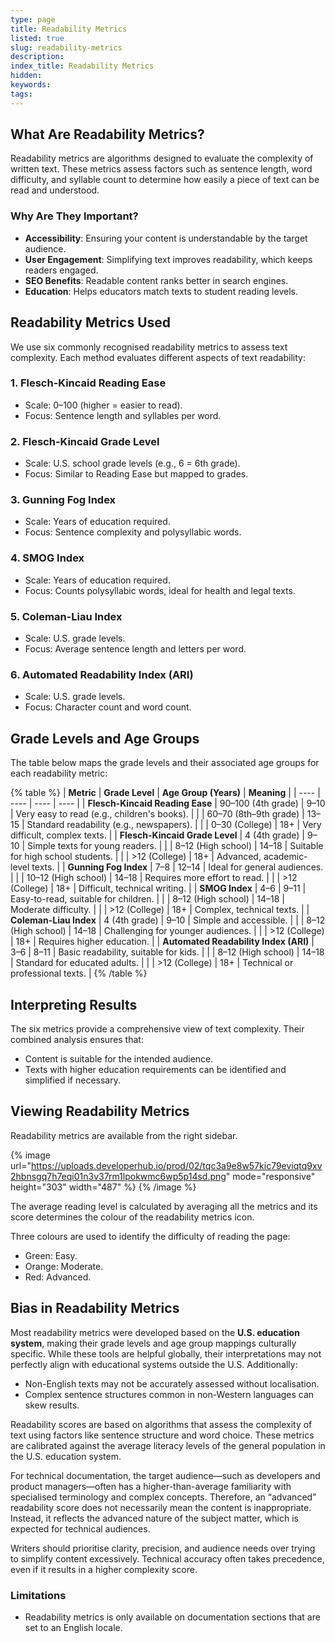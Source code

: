 ```yaml
---
type: page
title: Readability Metrics
listed: true
slug: readability-metrics
description: 
index_title: Readability Metrics
hidden: 
keywords: 
tags: 
---
```


## What Are Readability Metrics?

Readability metrics are algorithms designed to evaluate the complexity of written text. These metrics assess factors such as sentence length, word difficulty, and syllable count to determine how easily a piece of text can be read and understood.

### Why Are They Important?

- **Accessibility**: Ensuring your content is understandable by the target audience.
- **User Engagement**: Simplifying text improves readability, which keeps readers engaged.
- **SEO Benefits**: Readable content ranks better in search engines.
- **Education**: Helps educators match texts to student reading levels.

## Readability Metrics Used

We use six commonly recognised readability metrics to assess text complexity. Each method evaluates different aspects of text readability:

### **1. Flesch-Kincaid Reading Ease**

- Scale: 0–100 (higher = easier to read).
- Focus: Sentence length and syllables per word.

### **2. Flesch-Kincaid Grade Level**

- Scale: U.S. school grade levels (e.g., 6 = 6th grade).
- Focus: Similar to Reading Ease but mapped to grades.

### **3. Gunning Fog Index**

- Scale: Years of education required.
- Focus: Sentence complexity and polysyllabic words.

### **4. SMOG Index**

- Scale: Years of education required.
- Focus: Counts polysyllabic words, ideal for health and legal texts.

### **5. Coleman-Liau Index**

- Scale: U.S. grade levels.
- Focus: Average sentence length and letters per word.

### **6. Automated Readability Index (ARI)**

- Scale: U.S. grade levels.
- Focus: Character count and word count.

## **Grade Levels and Age Groups**

The table below maps the grade levels and their associated age groups for each readability metric:

{% table %}
| **Metric** | **Grade Level** | **Age Group (Years)** | **Meaning** | 
| ---- | ---- | ---- | ---- | 
| **Flesch-Kincaid Reading Ease** | 90–100 (4th grade) | 9–10 | Very easy to read (e.g., children's books). | 
|  | 60–70 (8th–9th grade) | 13–15 | Standard readability (e.g., newspapers). | 
|  | 0–30 (College) | 18+ | Very difficult, complex texts. | 
| **Flesch-Kincaid Grade Level** | 4 (4th grade) | 9–10 | Simple texts for young readers. | 
|  | 8–12 (High school) | 14–18 | Suitable for high school students. | 
|  | &gt;12 (College) | 18+ | Advanced, academic-level texts. | 
| **Gunning Fog Index** | 7–8 | 12–14 | Ideal for general audiences. | 
|  | 10–12 (High school) | 14–18 | Requires more effort to read. | 
|  | &gt;12 (College) | 18+ | Difficult, technical writing. | 
| **SMOG Index** | 4–6 | 9–11 | Easy-to-read, suitable for children. | 
|  | 8–12 (High school) | 14–18 | Moderate difficulty. | 
|  | &gt;12 (College) | 18+ | Complex, technical texts. | 
| **Coleman-Liau Index** | 4 (4th grade) | 9–10 | Simple and accessible. | 
|  | 8–12 (High school) | 14–18 | Challenging for younger audiences. | 
|  | &gt;12 (College) | 18+ | Requires higher education. | 
| **Automated Readability Index (ARI)** | 3–6 | 8–11 | Basic readability, suitable for kids. | 
|  | 8–12 (High school) | 14–18 | Standard for educated adults. | 
|  | &gt;12 (College) | 18+ | Technical or professional texts. | 
{% /table %}

## Interpreting Results

The six metrics provide a comprehensive view of text complexity. Their combined analysis ensures that:

- Content is suitable for the intended audience.
- Texts with higher education requirements can be identified and simplified if necessary.

## Viewing Readability Metrics

Readability metrics are available from the right sidebar.

{% image url="https://uploads.developerhub.io/prod/02/tqc3a9e8w57kic79eviqtq9xv2hbnsgq7h7eqi01n3v37rm1lpokwmc6wp5p14sd.png" mode="responsive" height="303" width="487" %}
{% /image %}

The average reading level is calculated by averaging all the metrics and its score determines the colour of the readability metrics icon.

Three colours are used to identify the difficulty of reading the page:

- Green: Easy.
- Orange: Moderate.
- Red: Advanced.

## Bias in Readability Metrics

Most readability metrics were developed based on the **U.S. education system**, making their grade levels and age group mappings culturally specific. While these tools are helpful globally, their interpretations may not perfectly align with educational systems outside the U.S. Additionally:

- Non-English texts may not be accurately assessed without localisation.
- Complex sentence structures common in non-Western languages can skew results.

Readability scores are based on algorithms that assess the complexity of text using factors like sentence structure and word choice. These metrics are calibrated against the average literacy levels of the general population in the U.S. education system.

For technical documentation, the target audience—such as developers and product managers—often has a higher-than-average familiarity with specialised terminology and complex concepts. Therefore, an “advanced” readability score does not necessarily mean the content is inappropriate. Instead, it reflects the advanced nature of the subject matter, which is expected for technical audiences.

Writers should prioritise clarity, precision, and audience needs over trying to simplify content excessively. Technical accuracy often takes precedence, even if it results in a higher complexity score.

### Limitations

- Readability metrics is only available on documentation sections that are set to an English locale.